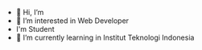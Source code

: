 - 👋 Hi, I’m 
- 👀 I’m interested in Web Developer
- I'm Student
- 🌱 I’m currently learning in Institut Teknologi Indonesia


<!---
 is a ✨ special ✨ repository because its `README.md` (this file) appears on your GitHub profile.
You can click the Preview link to take a look at your changes.
--->
